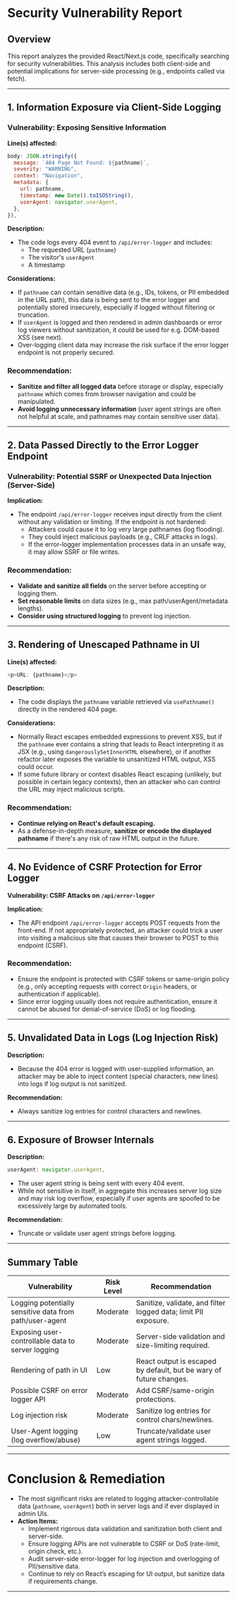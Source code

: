 # Security Vulnerability Report

## Overview

This report analyzes the provided React/Next.js code, specifically searching for security vulnerabilities. This analysis includes both client-side and potential implications for server-side processing (e.g., endpoints called via fetch).

---

## 1. Information Exposure via Client-Side Logging

### **Vulnerability: Exposing Sensitive Information**

**Line(s) affected:**

```js
body: JSON.stringify({
  message: `404 Page Not Found: ${pathname}`,
  severity: "WARNING",
  context: "Navigation",
  metadata: {
    url: pathname,
    timestamp: new Date().toISOString(),
    userAgent: navigator.userAgent,
  },
}),
```

**Description:**

- The code logs every 404 event to `/api/error-logger` and includes:
  - The requested URL (`pathname`)
  - The visitor's `userAgent`
  - A timestamp

**Considerations:**

- If `pathname` can contain sensitive data (e.g., IDs, tokens, or PII embedded in the URL path), this data is being sent to the error logger and potentially stored insecurely, especially if logged without filtering or truncation.
- If `userAgent` is logged and then rendered in admin dashboards or error log viewers without sanitization, it could be used for e.g. DOM-based XSS (see next).
- Over-logging client data may increase the risk surface if the error logger endpoint is not properly secured.

### **Recommendation:**

- **Sanitize and filter all logged data** before storage or display, especially `pathname` which comes from browser navigation and could be manipulated.
- **Avoid logging unnecessary information** (user agent strings are often not helpful at scale, and pathnames may contain sensitive user data).

---

## 2. Data Passed Directly to the Error Logger Endpoint

### **Vulnerability: Potential SSRF or Unexpected Data Injection (Server-Side)**

**Implication:**

- The endpoint `/api/error-logger` receives input directly from the client without any validation or limiting. If the endpoint is not hardened:
  - Attackers could cause it to log very large pathnames (log flooding).
  - They could inject malicious payloads (e.g., CRLF attacks in logs).
  - If the error-logger implementation processes data in an unsafe way, it may allow SSRF or file writes.

### **Recommendation:**

- **Validate and sanitize all fields** on the server before accepting or logging them.
- **Set reasonable limits** on data sizes (e.g., max path/userAgent/metadata lengths).
- **Consider using structured logging** to prevent log injection.

---

## 3. Rendering of Unescaped Pathname in UI

**Line(s) affected:**

```js
<p>URL: {pathname}</p>
```

**Description:**

- The code displays the `pathname` variable retrieved via `usePathname()` directly in the rendered 404 page.

**Considerations:**

- Normally React escapes embedded expressions to prevent XSS, but if the `pathname` ever contains a string that leads to React interpreting it as JSX (e.g., using `dangerouslySetInnerHTML` elsewhere), or if another refactor later exposes the variable to unsanitized HTML output, XSS could occur.
- If some future library or context disables React escaping (unlikely, but possible in certain legacy contexts), then an attacker who can control the URL may inject malicious scripts.

### **Recommendation:**

- **Continue relying on React's default escaping.**
- As a defense-in-depth measure, **sanitize or encode the displayed pathname** if there's any risk of raw HTML output in the future.

---

## 4. No Evidence of CSRF Protection for Error Logger

**Vulnerability: CSRF Attacks on `/api/error-logger`**

**Implication:**

- The API endpoint `/api/error-logger` accepts POST requests from the front-end. If not appropriately protected, an attacker could trick a user into visiting a malicious site that causes their browser to POST to this endpoint (CSRF).

### **Recommendation:**

- Ensure the endpoint is protected with CSRF tokens or same-origin policy (e.g., only accepting requests with correct `Origin` headers, or authentication if applicable).
- Since error logging usually does not require authentication, ensure it cannot be abused for denial-of-service (DoS) or log flooding.

---

## 5. Unvalidated Data in Logs (Log Injection Risk)

**Description:**

- Because the 404 error is logged with user-supplied information, an attacker may be able to inject content (special characters, new lines) into logs if log output is not sanitized.

**Recommendation:**

- Always sanitize log entries for control characters and newlines.

---

## 6. Exposure of Browser Internals

**Description:**

```js
userAgent: navigator.userAgent,
```

- The user agent string is being sent with every 404 event.
- While not sensitive in itself, in aggregate this increases server log size and may risk log overflow, especially if user agents are spoofed to be excessively large by automated tools.

**Recommendation:**

- Truncate or validate user agent strings before logging.

---

## Summary Table

| Vulnerability                                           | Risk Level | Recommendation                                                     |
| ------------------------------------------------------- | ---------- | ------------------------------------------------------------------ |
| Logging potentially sensitive data from path/user-agent | Moderate   | Sanitize, validate, and filter logged data; limit PII exposure.    |
| Exposing user-controllable data to server logging       | Moderate   | Server-side validation and size-limiting required.                 |
| Rendering of path in UI                                 | Low        | React output is escaped by default, but be wary of future changes. |
| Possible CSRF on error logger API                       | Moderate   | Add CSRF/same-origin protections.                                  |
| Log injection risk                                      | Moderate   | Sanitize log entries for control chars/newlines.                   |
| User-Agent logging (log overflow/abuse)                 | Low        | Truncate/validate user agent strings logged.                       |

---

# **Conclusion & Remediation**

- The most significant risks are related to logging attacker-controllable data (`pathname`, `userAgent`) both in server logs and if ever displayed in admin UIs.
- **Action Items:**
  - Implement rigorous data validation and sanitization both client and server-side.
  - Ensure logging APIs are not vulnerable to CSRF or DoS (rate-limit, origin check, etc.).
  - Audit server-side error-logger for log injection and overlogging of PII/sensitive data.
  - Continue to rely on React’s escaping for UI output, but sanitize data if requirements change.

---
